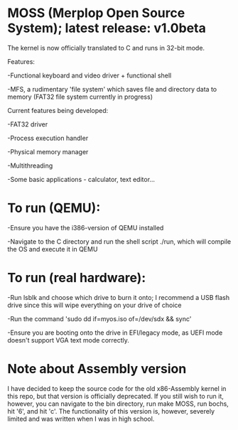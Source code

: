 # MOSS (Merplop Open Source System); latest release: v1.0beta

The kernel is now officially translated to C and runs in 32-bit mode.

Features:

-Functional keyboard and video driver + functional shell

-MFS, a rudimentary 'file system' which saves file and directory data to memory (FAT32 file system currently in progress)

Current features being developed:

-FAT32 driver

-Process execution handler

-Physical memory manager

-Multithreading

-Some basic applications - calculator, text editor...

# To run (QEMU):

-Ensure you have the i386-version of QEMU installed

-Navigate to the C directory and run the shell script ./run, which will compile the OS and execute it in QEMU

# To run (real hardware):

-Run lsblk and choose which drive to burn it onto; I recommend a USB flash drive since this will wipe everything on your drive of choice

-Run the command 'sudo dd if=myos.iso of=/dev/sdx && sync'

-Ensure you are booting onto the drive in EFI/legacy mode, as UEFI mode doesn't support VGA text mode correctly.

# Note about Assembly version

I have decided to keep the source code for the old x86-Assembly kernel in this repo, but that version is officially deprecated.
If you still wish to run it, however, you can navigate to the bin directory, run make MOSS, run bochs, hit '6', and hit 'c'. The
functionality of this version is, however, severely limited and was written when I was in high school.
